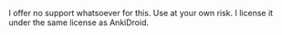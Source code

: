 I offer no support whatsoever for this. Use at your own risk. I license it under the same license as AnkiDroid.
